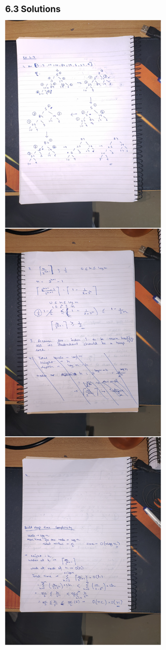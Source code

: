 # 6.3 Solutions

![6.3 Solution](./Images/631.jpg)
![6.3 Solution](./Images/632.jpg)
![6.3 Solution](./Images/633.jpg)
